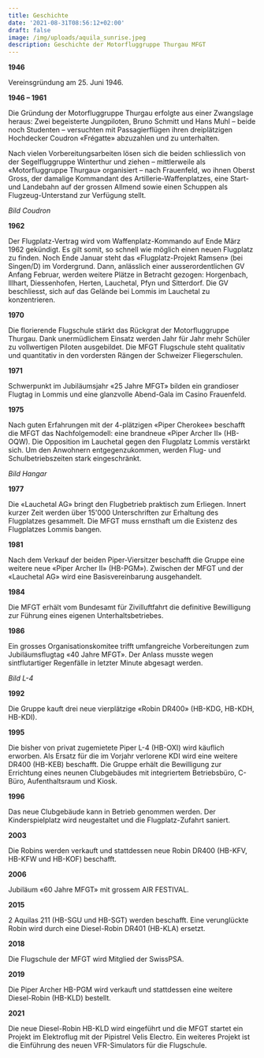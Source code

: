 ```yaml
---
title: Geschichte
date: '2021-08-31T08:56:12+02:00'
draft: false
image: /img/uploads/aquila_sunrise.jpeg
description: Geschichte der Motorfluggruppe Thurgau MFGT
---
```

**1946**

Vereinsgründung am 25. Juni 1946.


**1946 – 1961**

Die Gründung der Motorfluggruppe Thurgau erfolgte aus einer Zwangslage heraus: Zwei begeisterte Jungpiloten, Bruno Schmitt und Hans Muhl – beide noch Studenten – versuchten mit Passagierflügen ihren dreiplätzigen Hochdecker Coudron «Frégatte» abzuzahlen und zu unterhalten.

Nach vielen Vorbereitungsarbeiten lösen sich die beiden schliesslich von der Segelfluggruppe Winterthur und ziehen – mittlerweile als «Motorfluggruppe Thurgau» organisiert – nach Frauenfeld, wo ihnen Oberst Gross, der damalige Kommandant des Artillerie-Waffenplatzes, eine Start- und Landebahn auf der grossen Allmend sowie einen Schuppen als Flugzeug-Unterstand zur Verfügung stellt.



_Bild Coudron_



**1962**

Der Flugplatz-Vertrag wird vom Waffenplatz-Kommando auf Ende März 1962 gekündigt. Es gilt somit, so schnell wie möglich einen neuen Flugplatz zu finden. Noch Ende Januar steht das «Flugplatz-Projekt Ramsen» (bei Singen/D) im Vordergrund. Dann, anlässlich einer ausserordentlichen GV Anfang Februar, werden weitere Plätze in Betracht gezogen: Horgenbach, Illhart, Diessenhofen, Herten, Lauchetal, Pfyn und Sitterdorf. Die GV beschliesst, sich auf das Gelände bei Lommis im Lauchetal zu konzentrieren.



**1970**

Die florierende Flugschule stärkt das Rückgrat der Motorfluggruppe Thurgau. Dank unermüdlichem Einsatz werden Jahr für Jahr mehr Schüler zu vollwertigen Piloten ausgebildet. Die MFGT Flugschule steht qualitativ und quantitativ in den vordersten Rängen der Schweizer Fliegerschulen.



**1971**

Schwerpunkt im Jubiläumsjahr «25 Jahre MFGT» bilden ein grandioser Flugtag in Lommis und eine glanzvolle Abend-Gala im Casino Frauenfeld.



**1975**

Nach guten Erfahrungen mit der 4-plätzigen «Piper Cherokee» beschafft die MFGT das Nachfolgemodell: eine brandneue «Piper Archer II» (HB-OQW). Die Opposition im Lauchetal gegen den Flugplatz Lommis verstärkt sich. Um den Anwohnern entgegenzukommen, werden Flug- und Schulbetriebszeiten stark eingeschränkt.



_Bild Hangar_



**1977**

Die «Lauchetal AG» bringt den Flugbetrieb praktisch zum Erliegen. Innert kurzer Zeit werden über 15'000 Unterschriften zur Erhaltung des Flugplatzes gesammelt. Die MFGT muss ernsthaft um die Existenz des Flugplatzes Lommis bangen.



**1981**

Nach dem Verkauf der beiden Piper-Viersitzer beschafft die Gruppe eine weitere neue «Piper Archer II» (HB-PGM»). Zwischen der MFGT und der «Lauchetal AG» wird eine Basisvereinbarung ausgehandelt.



**1984**

Die MFGT erhält vom Bundesamt für Zivilluftfahrt die definitive Bewilligung zur Führung eines eigenen Unterhaltsbetriebes.



**1986**

Ein grosses Organisationskomitee trifft umfangreiche Vorbereitungen zum Jubiläumsflugtag «40 Jahre MFGT». Der Anlass musste wegen sintflutartiger Regenfälle in letzter Minute abgesagt werden.



_Bild L-4_



**1992**

Die Gruppe kauft drei neue vierplätzige «Robin DR400» (HB-KDG, HB-KDH, HB-KDI).



**1995**

Die bisher von privat zugemietete Piper L-4 (HB-OXI) wird käuflich erworben. Als Ersatz für die im Vorjahr verlorene KDI wird eine weitere DR400 (HB-KEB) beschafft. Die Gruppe erhält die Bewilligung zur Errichtung eines neunen Clubgebäudes mit integriertem Betriebsbüro, C-Büro, Aufenthaltsraum und Kiosk.



**1996**

Das neue Clubgebäude kann in Betrieb genommen werden. Der Kinderspielplatz wird neugestaltet und die Flugplatz-Zufahrt saniert.



**2003**

Die Robins werden verkauft und stattdessen neue Robin DR400 (HB-KFV, HB-KFW und HB-KOF) beschafft.



**2006**

Jubiläum «60 Jahre MFGT» mit grossem AIR FESTIVAL.



**2015**

2 Aquilas 211 (HB-SGU und HB-SGT) werden beschafft. Eine verunglückte Robin wird durch eine Diesel-Robin DR401 (HB-KLA) ersetzt.



**2018**

Die Flugschule der MFGT wird Mitglied der SwissPSA.



**2019**

Die Piper Archer HB-PGM wird verkauft und stattdessen eine weitere Diesel-Robin (HB-KLD) bestellt.



**2021**

Die neue Diesel-Robin HB-KLD wird eingeführt und die MFGT startet ein Projekt im Elektroflug mit der Pipistrel Velis Electro. Ein weiteres Projekt ist die Einführung des neuen VFR-Simulators für die Flugschule.
